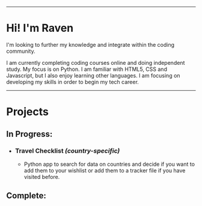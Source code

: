 ___
# Hi! I'm Raven
I'm looking to further my knowledge and integrate within the coding community.

I am currently completing coding courses online and doing independent study. My focus is on Python. I am familiar with HTML5, CSS and Javascript, but I also enjoy learning other languages. I am focusing on developing my skills in order to begin my tech career.
___

# Projects

## In Progress:
* ### Travel Checklist *(country-specific)*
    * Python app to search for data on countries and decide if you want to add them to your wishlist or add them to a tracker file if you have visited before.

## Complete: